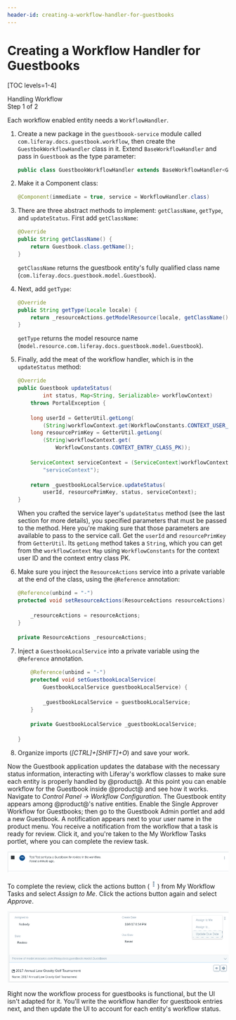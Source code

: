 ```yaml
---
header-id: creating-a-workflow-handler-for-guestbooks
---
```


# Creating a Workflow Handler for Guestbooks

[TOC levels=1-4]

<div class="learn-path-step">
    <p>Handling Workflow<br>Step 1 of 2</p>
</div>

Each workflow enabled entity needs a `WorkflowHandler`. 

1.  Create a new package in the `guestboook-service` module called
    `com.liferay.docs.guestbook.workflow`, then create the
    `GuestbokWorkflowHandler` class in it. Extend `BaseWorkflowHandler` and pass
    in `Guestbook` as the type parameter:

    ```java
    public class GuestbookWorkflowHandler extends BaseWorkflowHandler<Guestbook> {
    ```

2.  Make it a Component class:

    ```java
    @Component(immediate = true, service = WorkflowHandler.class)
    ```

3.  There are three abstract methods to implement: `getClassName`, `getType`,
    and `updateStatus`. First add `getClassName`: 

    ```java
    @Override
    public String getClassName() {
        return Guestbook.class.getName();
    }
    ```

    `getClassName` returns the guestbook entity's fully qualified class name
    (`com.liferay.docs.guestbook.model.Guestbook`).

4.  Next, add `getType`: 

    ```java
    @Override
    public String getType(Locale locale) {
        return _resourceActions.getModelResource(locale, getClassName());
    }
    ```

    `getType` returns the model resource name
    (`model.resource.com.liferay.docs.guestbook.model.Guestbook`). 

5.  Finally, add the meat of the workflow handler, which is in the
    `updateStatus` method: 

    ```java
    @Override
    public Guestbook updateStatus(
            int status, Map<String, Serializable> workflowContext)
        throws PortalException {

        long userId = GetterUtil.getLong(
            (String)workflowContext.get(WorkflowConstants.CONTEXT_USER_ID));
        long resourcePrimKey = GetterUtil.getLong(
            (String)workflowContext.get(
                WorkflowConstants.CONTEXT_ENTRY_CLASS_PK));

        ServiceContext serviceContext = (ServiceContext)workflowContext.get(
            "serviceContext");

        return _guestbookLocalService.updateStatus(
            userId, resourcePrimKey, status, serviceContext);
    }
    ```

    When you crafted the service layer's `updateStatus` method (see the last section
    for more details), you specified parameters that must be passed to the method.
    Here you're making sure that those parameters are available to pass to the
    service call. Get the `userId` and `resourcePrimKey` from `GetterUtil`. Its
    `getLong` method takes a `String`, which you can get from the `workflowContext`
    `Map` using `WorkflowConstants` for the context user ID and the context
    entry class PK.

6.  Make sure you inject the `ResourceActions` service into a private variable
    at the end of the class, using the `@Reference` annotation:

    ```java
    @Reference(unbind = "-")
    protected void setResourceActions(ResourceActions resourceActions) {

        _resourceActions = resourceActions;
    }

    private ResourceActions _resourceActions;
    ```

7.  Inject a `GuestbookLocalService` into a private variable using the
    `@Reference` annotation.

    ```java
        @Reference(unbind = "-")
        protected void setGuestbookLocalService(
            GuestbookLocalService guestbookLocalService) {

            _guestbookLocalService = guestbookLocalService;
        }

        private GuestbookLocalService _guestbookLocalService;

    }
    ```

8.  Organize imports (*[CTRL]+[SHIFT]+O*) and save your work. 

Now the Guestbook application updates the database with the necessary status
information, interacting with Liferay's workflow classes to make sure each
entity is properly handled by @product@. At this point you can enable workflow
for the Guestbook inside @product@ and see how it works. Navigate to *Control
Panel &rarr; Workflow Configuration*. The Guestbook entity appears among
@product@'s native entities. Enable the Single Approver Workflow for Guestbooks;
then go to the Guestbook Admin portlet and add a new Guestbook. A notification
appears next to your user name in the product menu. You receive a notification
from the workflow that a task is ready for review. Click it, and you're taken to
the My Workflow Tasks portlet, where you can complete the review task.

![Figure 1: Click the workflow notification in the Notifications portlet to review the guestbook submitted to the workflow.](../../../../images/workflow-notification.png)

To complete the review, click the actions button
(![Actions](../../../../images/icon-actions.png)) from My Workflow Tasks and
select *Assign to Me*. Click the actions button again and select *Approve*.

![Figure 2: Click the workflow notification in the Notifications portlet to review the guestbook submitted to the workflow.](../../../../images/workflow-assign-to-me.png)

Right now the workflow process for guestbooks is functional, but the UI isn't
adapted for it. You'll write the workflow handler for guestbook entries next,
and then update the UI to account for each entity's workflow status.
